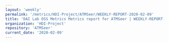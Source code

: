 ```yaml
---
layout: 'weekly'
permalink: '/metrics/HDI-Project/ATMSeer/WEEKLY-REPORT-2020-02-09'
title: 'DAI Lab OSS Metrics Metrics report for ATMSeer | WEEKLY-REPORT-2020-02-09'
organization: 'HDI-Project'
repository: 'ATMSeer'
current_date: '2020-02-09'
---
```

